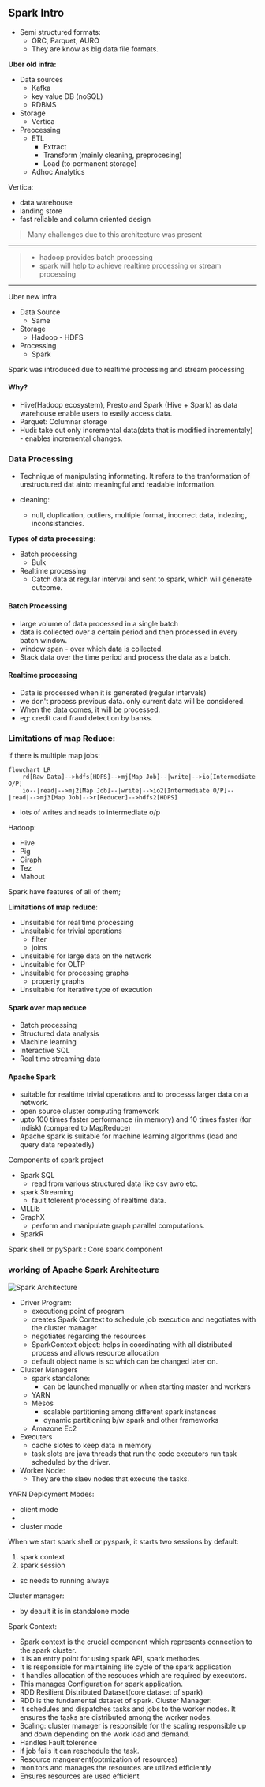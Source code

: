 ## Spark Intro
- Semi structured formats:
  - ORC, Parquet, AURO
  - They are know as big data file formats.

**Uber old infra:**
- Data sources
  - Kafka
  - key value DB (noSQL)
  - RDBMS
- Storage
  - Vertica
- Preocessing
  - ETL
    - Extract
    - Transform (mainly cleaning, preprocesing)
    - Load (to permanent storage)
  - Adhoc Analytics
  
Vertica:
- data warehouse
- landing store
- fast reliable and column oriented design

> Many challenges due to this architecture was present
 
----
> - hadoop provides batch processing
> - spark will help to achieve realtime processing or stream processing
----

Uber new infra
- Data Source
  - Same
- Storage
  - Hadoop - HDFS
- Processing
  - Spark

Spark was introduced due to realtime processing and stream processing

#### Why? 
- Hive(Hadoop ecosystem), Presto and Spark (Hive + Spark) as data warehouse enable users to easily access data.
- Parquet: Columnar storage
- Hudi: take out only incremental data(data that is modified incrementaly) - enables incremental changes.
### Data Processing
- Technique of manipulating informating. It refers to the tranformation of unstructured dat ainto meaningful and readable information.

- cleaning:
  - null, duplication, outliers, multiple format, incorrect data, indexing, inconsistancies.

**Types of data processing**:
- Batch processing
  - Bulk
- Realtime processing 
  - Catch data at regular interval and sent to spark, which will generate outcome.

#### Batch Processing
- large volume of data processed in a single batch
- data is collected over a certain period and then processed in every batch window.
- window span - over which data is collected.
- Stack data over the time period and process the data as a batch.

#### Realtime processing
- Data is processed when it is generated (regular intervals)
- we don't process previous data. only current data will be considered.
- When the data comes, it will be processed.
- eg: credit card fraud detection by banks.

### Limitations of map Reduce:

if there is multiple map jobs:
```mermaid
flowchart LR
    rd[Raw Data]-->hdfs[HDFS]-->mj[Map Job]--|write|-->io[Intermediate O/P]
    io--|read|-->mj2[Map Job]--|write|-->io2[Intermediate O/P]--|read|-->mj3[Map Job]-->r[Reducer]-->hdfs2[HDFS]
```
- lots of writes and reads to intermediate o/p

Hadoop:
- Hive
- Pig
- Giraph
- Tez
- Mahout

Spark have features of all of them;

**Limitations of map reduce**:
- Unsuitable for real time processing
- Unsuitable for trivial operations
  - filter
  - joins
- Unsuitable for large data on the network
- Unsuitable for OLTP
- Unsuitable for processing graphs
  - property graphs
- Unsuitable for iterative type of execution

#### Spark over map reduce
- Batch processing
- Structured data analysis
- Machine learning
- Interactive SQL
- Real time streaming data
#### Apache Spark
- suitable for realtime trivial operations and to processs larger data on a network.
- open source cluster computing framework
- upto 100 times faster performance (in memory) and 10 times faster (for indisk) (compared to MapReduce)
- Apache spark is suitable for machine learning algorithms (load and query data repeatedly)

Components of spark project
- Spark SQL
  - read from various structured data like csv avro etc.
- spark Streaming
  - fault tolerent processing of realtime data.
- MLLib
- GraphX
  - perform and manipulate graph parallel computations.
- SparkR

Spark shell or pySpark : Core spark component


### working of Apache Spark Architecture
![Spark Architecture](https://static.javatpoint.com/tutorial/spark/images/spark-architecture.png)
- Driver Program:
  - executiong point of program
  - creates Spark Context to schedule job execution and negotiates with the cluster manager
  - negotiates regarding the resources
  - SparkContext object: helps in coordinating with all distributed process and allows resource allocation
  - default object name is sc which can be changed later on.
- Cluster Managers
  - spark standalone:
    - can be launched manually or when starting master and workers
  - YARN
  - Mesos
    - scalable partitioning among different spark instances
    - dynamic partitioning b/w spark and other frameworks
  - Amazone Ec2
- Executers
  - cache slotes to keep data in memory
  - task slots are java threads that run the code executors run task scheduled by the driver.
- Worker Node:
  - They are the slaev nodes that execute the tasks.

YARN Deployment Modes:
- client mode
- 
- cluster mode

When we start spark shell or pyspark, it starts two sessions by default:
1. spark context
2. spark session 

- sc needs to running always

Cluster manager:
- by deault it is in standalone mode

Spark Context:
- Spark context is the crucial component which represents connection to the spark cluster. 
- It is an entry point for using spark API, spark methodes.
- It is responsible for maintaining life cycle of the spark application
- It handles allocation of the resouces which are required by executors. 
- This manages Configuration for spark application. 
- RDD Resilient Distributed Dataset(core dataset of spark)
- RDD is the fundamental dataset of spark.
Cluster Manager:
- It schedules and dispatches tasks and jobs to the worker nodes. It ensures the tasks are distributed among the worker nodes. 
- Scaling: cluster manager is responsible for the scaling responsible up and down depending on the work load and demand.
- Handles Fault tolerence
- if job fails it can reschedule the task.
- Resource mangement(optmization of resources)
- monitors and manages the resources are utilzed efficiently
- Ensures resources are used efficient 

